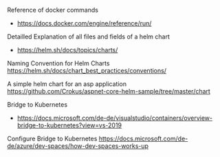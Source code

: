 


Reference of docker commands
* https://docs.docker.com/engine/reference/run/

Detailled Explanation of all files and fields of a helm chart
* https://helm.sh/docs/topics/charts/

Naming Convention for Helm Charts
https://helm.sh/docs/chart_best_practices/conventions/

A simple helm chart for an asp application 
https://github.com/Crokus/aspnet-core-helm-sample/tree/master/chart

Bridge to Kubernetes
* https://docs.microsoft.com/de-de/visualstudio/containers/overview-bridge-to-kubernetes?view=vs-2019

Configure Bridge to Kubernetes
https://docs.microsoft.com/de-de/azure/dev-spaces/how-dev-spaces-works-up

